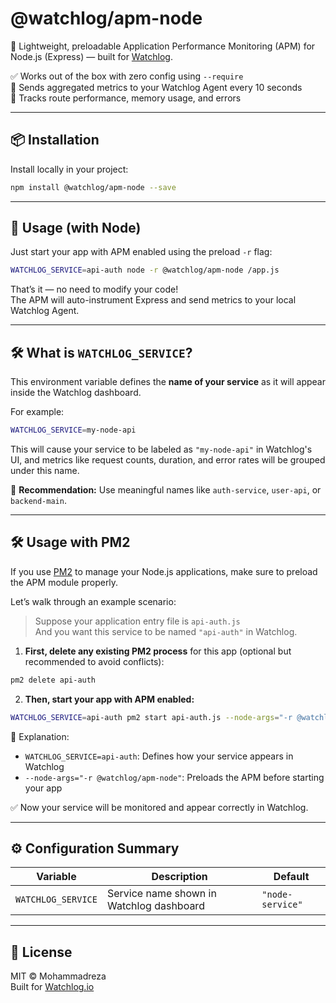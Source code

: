 # @watchlog/apm-node

🎯 Lightweight, preloadable Application Performance Monitoring (APM) for Node.js (Express) — built for [Watchlog](https://watchlog.io/products/apm-nodejs).

✅ Works out of the box with zero config using `--require`  
📡 Sends aggregated metrics to your Watchlog Agent every 10 seconds  
🧠 Tracks route performance, memory usage, and errors  

---

## 📦 Installation

Install locally in your project:

```bash
npm install @watchlog/apm-node --save
```

---

## 🚀 Usage (with Node)

Just start your app with APM enabled using the preload `-r` flag:

```bash
WATCHLOG_SERVICE=api-auth node -r @watchlog/apm-node /app.js
```

That’s it — no need to modify your code!  
The APM will auto-instrument Express and send metrics to your local Watchlog Agent.

---

## 🛠️ What is `WATCHLOG_SERVICE`?

This environment variable defines the **name of your service** as it will appear inside the Watchlog dashboard.

For example:

```bash
WATCHLOG_SERVICE=my-node-api
```

This will cause your service to be labeled as `"my-node-api"` in Watchlog's UI, and metrics like request counts, duration, and error rates will be grouped under this name.

📝 **Recommendation:** Use meaningful names like `auth-service`, `user-api`, or `backend-main`.

---

## 🛠️ Usage with PM2

If you use [PM2](https://pm2.keymetrics.io/) to manage your Node.js applications, make sure to preload the APM module properly.

Let’s walk through an example scenario:

> Suppose your application entry file is `api-auth.js`  
> And you want this service to be named `"api-auth"` in Watchlog.

1. **First, delete any existing PM2 process** for this app (optional but recommended to avoid conflicts):

```bash
pm2 delete api-auth
```

2. **Then, start your app with APM enabled:**

```bash
WATCHLOG_SERVICE=api-auth pm2 start api-auth.js --node-args="-r @watchlog/apm-node" 
```

📌 Explanation:

- `WATCHLOG_SERVICE=api-auth`: Defines how your service appears in Watchlog
- `--node-args="-r @watchlog/apm-node"`: Preloads the APM before starting your app

✅ Now your service will be monitored and appear correctly in Watchlog.

---

## ⚙️ Configuration Summary

| Variable            | Description                                  | Default        |
|---------------------|----------------------------------------------|----------------|
| `WATCHLOG_SERVICE`  | Service name shown in Watchlog dashboard     | `"node-service"` |

---

## 📝 License

MIT © Mohammadreza  
Built for [Watchlog.io](https://watchlog.io)
